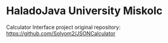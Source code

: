 # HaladoJava University Miskolc
Calculator Interface project original repository: https://github.com/Solyom2/JSONCalculator
